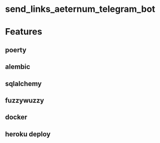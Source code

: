 # send_links_aeternum_telegram_bot

# Features
## poerty
## alembic
## sqlalchemy
## fuzzywuzzy
## docker
## heroku deploy